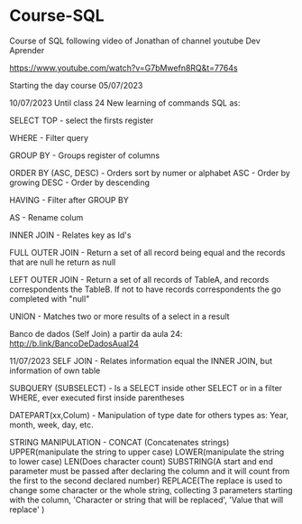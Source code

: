 # Course-SQL

Course of SQL following video of Jonathan of channel youtube Dev Aprender

https://www.youtube.com/watch?v=G7bMwefn8RQ&t=7764s

Starting the day course 05/07/2023

10/07/2023 Until class 24
New learning of commands SQL as:

SELECT TOP - select the firsts register

WHERE - Filter query

GROUP BY - Groups register of columns

ORDER BY (ASC, DESC) - Orders sort by numer or alphabet
ASC - Order by growing
DESC - Order by descending

HAVING - Filter after GROUP BY 

AS - Rename colum

INNER JOIN - Relates key as Id's

FULL OUTER JOIN - Return a  set of all record being equal and the records that are null he return as null

LEFT OUTER JOIN - Return a set of all records of TableA, and records correspondents the TableB. If not to have records correspondents the go completed with "null" 

UNION - Matches two or more results of a select in a result

Banco de dados (Self Join) a partir da aula 24: http://b.link/BancoDeDadosAual24

11/07/2023
SELF JOIN - Relates information equal the INNER JOIN, but information of own table

SUBQUERY (SUBSELECT) - Is a SELECT inside other SELECT or in a filter WHERE, ever executed first inside parentheses


DATEPART(xx,Colum) - Manipulation of type date for others types as: Year, month, week, day, etc.

STRING MANIPULATION - 
 CONCAT (Concatenates strings)
 UPPER(manipulate the string to upper case)
 LOWER(manipulate the string to lower case)
 LEN(Does character count)
 SUBSTRING(A start and end parameter must be passed after declaring the column and it will count from the first to the second declared number)
 REPLACE(The replace is used to change some character or the whole string, collecting 3 parameters starting with the column, 'Character or string that will be replaced', 'Value that will replace' )